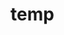 # temp





























































































































































































































































































































































































































































































